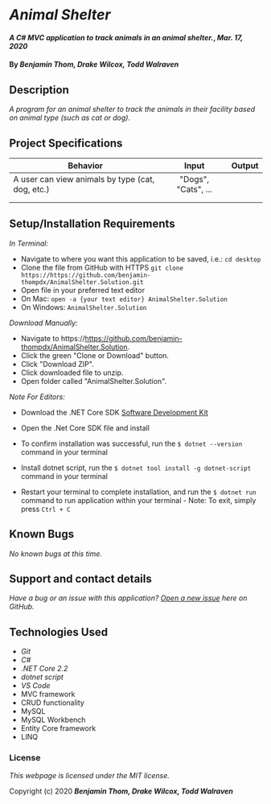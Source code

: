 # _Animal Shelter_

#### _A C# MVC application to track animals in an animal shelter._, _Mar. 17, 2020_

#### By _**Benjamin Thom, Drake Wilcox, Todd Walraven**_

## Description

_A program for an animal shelter to track the animals in their facility based on animal type (such as cat or dog)._

## Project Specifications

| Behavior | Input | Output |
|---|:---:|:---:|
|A user can view animals by type (cat, dog, etc.)|"Dogs", "Cats", ...||
||||
||||

## Setup/Installation Requirements

_In Terminal:_

* Navigate to where you want this application to be saved, i.e.:
```cd desktop```
* Clone the file from GitHub with HTTPS
```git clone https://https://github.com/benjamin-thompdx/AnimalShelter.Solution.git```
* Open file in your preferred text editor
* On Mac: ```open -a {your text editor} AnimalShelter.Solution```
* On Windows: ```AnimalShelter.Solution```

_Download Manually:_

* Navigate to https://https://github.com/benjamin-thompdx/AnimalShelter.Solution.
* Click the green "Clone or Download" button.
* Click "Download ZIP".
* Click downloaded file to unzip.
* Open folder called "AnimalShelter.Solution".

_Note For Editors:_ 
* Download the .NET Core SDK [Software Development Kit](https://dotnet.microsoft.com/download)
* Open the .Net Core SDK file and install
* To confirm installation was successful, run the ```$ dotnet --version``` command in your terminal

* Install dotnet script, run the ```$ dotnet tool install -g dotnet-script``` command in your terminal
* Restart your terminal to complete installation, and run the ```$ dotnet run``` command to run application within your terminal - Note: To exit, simply press ```Ctrl + C```

## Known Bugs

_No known bugs at this time._

## Support and contact details

_Have a bug or an issue with this application? [Open a new issue](https://https://github.com/benjamin-thompdx/AnimalShelter.Solution/issues) here on GitHub._

## Technologies Used
* _Git_
* _C#_
* _.NET Core 2.2_
* _dotnet script_
* _VS Code_
* MVC framework
* CRUD functionality
* MySQL
* MySQL Workbench
* Entity Core framework
* LINQ

### License

*This webpage is licensed under the MIT license.*

Copyright (c) 2020 **_Benjamin Thom, Drake Wilcox, Todd Walraven_**